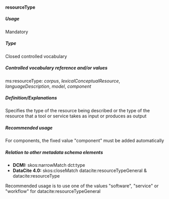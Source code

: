 #### resourceType
##### Usage
Mandatory
##### Type
Closed controlled vocabulary
##### Controlled vocabulary reference and/or values
ms:resourceType: _corpus_, _lexicalConceptualResource_, _languageDescription_, _model_, _component_
##### Definition/Explanations
Specifies the type of the resource being described or the type of the resource that a tool or service takes as input or produces as output
##### Recommended usage
For components, the fixed value "component" must be added automatically
##### Relation to other metadata schema elements
* **DCMI:** skos:narrowMatch dct:type
* **DataCite 4.0:** skos:closeMatch datacite:resourceTypeGeneral & datacite:resourceType 

Recommended usage is to use one of the values "software", "service" or "workflow" for datacite:resourceTypeGeneral
